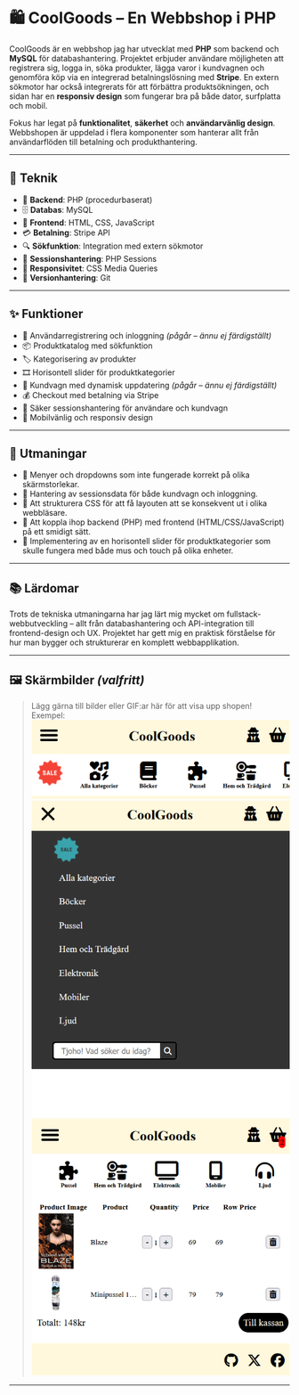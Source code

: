 # 🛍️ CoolGoods – En Webbshop i PHP

CoolGoods är en webbshop jag har utvecklat med **PHP** som backend och **MySQL** för databashantering. Projektet erbjuder användare möjligheten att registrera sig, logga in, söka produkter, lägga varor i kundvagnen och genomföra köp via en integrerad betalningslösning med **Stripe**. En extern sökmotor har också integrerats för att förbättra produktsökningen, och sidan har en **responsiv design** som fungerar bra på både dator, surfplatta och mobil.

Fokus har legat på **funktionalitet**, **säkerhet** och **användarvänlig design**. Webbshopen är uppdelad i flera komponenter som hanterar allt från användarflöden till betalning och produkthantering.

---

## 🧰 Teknik

- 🐘 **Backend**: PHP (procedurbaserat)
- 🗄️ **Databas**: MySQL
- 🎨 **Frontend**: HTML, CSS, JavaScript
- 💳 **Betalning**: Stripe API
- 🔍 **Sökfunktion**: Integration med extern sökmotor
- 🧠 **Sessionshantering**: PHP Sessions
- 📱 **Responsivitet**: CSS Media Queries
- 🧾 **Versionhantering**: Git

---

## ✨ Funktioner

- 👤 Användarregistrering och inloggning _(pågår – ännu ej färdigställt)_
- 📦 Produktkatalog med sökfunktion
- 🏷️ Kategorisering av produkter
- 🎞️ Horisontell slider för produktkategorier
- 🛒 Kundvagn med dynamisk uppdatering _(pågår – ännu ej färdigställt)_
- 💰 Checkout med betalning via Stripe
- 🔐 Säker sessionshantering för användare och kundvagn
- 📱 Mobilvänlig och responsiv design

---

## 🐛 Utmaningar

- 📐 Menyer och dropdowns som inte fungerade korrekt på olika skärmstorlekar.
- 🧮 Hantering av sessionsdata för både kundvagn och inloggning.
- 🎨 Att strukturera CSS för att få layouten att se konsekvent ut i olika webbläsare.
- 🔄 Att koppla ihop backend (PHP) med frontend (HTML/CSS/JavaScript) på ett smidigt sätt.
- 🎢 Implementering av en horisontell slider för produktkategorier som skulle fungera med både mus och touch på olika enheter.

---

## 📚 Lärdomar

Trots de tekniska utmaningarna har jag lärt mig mycket om fullstack-webbutveckling – allt från databashantering och API-integration till frontend-design och UX. Projektet har gett mig en praktisk förståelse för hur man bygger och strukturerar en komplett webbapplikation.

---

## 🖼️ Skärmbilder _(valfritt)_

> Lägg gärna till bilder eller GIF:ar här för att visa upp shopen!  
> Exempel:  
> ![Startsida](assets/screenshots/shop250512-closemenu.png)  
> ![Menu](assets/screenshots/shop250512.png)
> ![Kundvagn](assets/screenshots/shop250512-cart.png)

---
